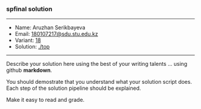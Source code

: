 ### spfinal solution

***
* Name: Aruzhan Serikbayeva
* Email: 180107217@sdu.stu.edu.kz
* Variant: [18](../variants/variant01.md)
* Solution: [./top](./top)
***

Describe your solution here using the best of your writing talents ... using github **markdown**.

You should demostrate that you understand what your solution script does. Each step of the solution pipeline should be explained.

Make it easy to read and grade.

